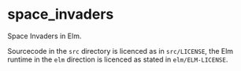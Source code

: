 space_invaders
==============

Space Invaders in Elm.

Sourcecode in the `src` directory is licenced as in `src/LICENSE`, the
Elm runtime in the `elm` direction is licenced as stated in `elm/ELM-LICENSE`.
